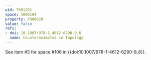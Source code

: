 ```yaml
---
uid: T001201
space: S000104
property: P000028
value: false
refs:
- doi: 10.1007/978-1-4612-6290-9_6
  name: Counterexamples in Topology
---
```


See item #3 for space #106 in {{doi:10.1007/978-1-4612-6290-9_6}}.
